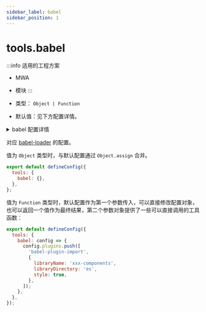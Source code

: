 ```yaml
---
sidebar_label: babel
sidebar_position: 1
---
```


# tools.babel

:::info 适用的工程方案
* MWA
* 模块
:::

* 类型： `Object | Function`
* 默认值：见下方配置详情。

<details>
  <summary>babel 配置详情</summary>


```js
{
  presets: ['@modern-js/babel-preset-app'],
  plugins: []
}
```

:::tip 提示
更多关于：<a href="https://github.com/babel/babel-loader" target="_blank">Babel 配置</a>。
:::

</details>

对应 [babel-loader](https://github.com/babel/babel-loader) 的配置。

值为 `Object` 类型时，与默认配置通过 `Object.assign` 合并。

```js title="modern.config.js"
export default defineConfig({
  tools: {
    babel: {},
  },
};
```

值为 `Function` 类型时，默认配置作为第一个参数传入，可以直接修改配置对象，也可以返回一个值作为最终结果，第二个参数对象提供了一些可以直接调用的工具函数：

```js title="modern.config.js"
export default defineConfig({
  tools: {
    babel: config => {
      config.plugins.push([
        'babel-plugin-import',
        {
          libraryName: 'xxx-components',
          libraryDirectory: 'es',
          style: true,
        },
      ]);
    },
  },
});
```

<!-- TODO: babel-chain -->
